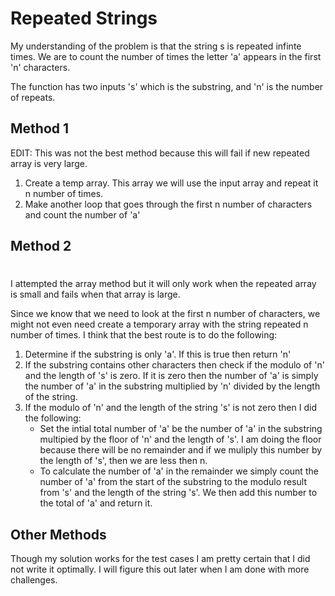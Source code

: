 # Repeated Strings

My understanding of the problem is that the string s is repeated infinte times. We are to count the number of times the letter 'a' appears in the first 'n' characters.

The function has two inputs 's' which is the substring, and 'n' is the number of repeats.

## __Method 1__

EDIT: This was not the best method because this will fail if new repeated array is very large. 

1. Create a temp array. This array we will use the input array and repeat it n number of times. 
2. Make another loop that goes through the first n number of characters and count the number of 'a'

## __Method 2__
#
I attempted the array method but it will only work when the repeated array is small and fails when that array is large.

Since we know that we need to look at the first n number of characters, we might not even need create a temporary array with the string repeated n number of times. I think that the best route is to do the following:

1. Determine if the substring is only 'a'. If this is true then return 'n'
2. If the substring contains other characters then check if the modulo of 'n' and the length of 's' is zero. If it is zero then the number of 'a' is simply the number of 'a' in the substring multiplied by 'n' divided by the length of the string.
3. If the modulo of 'n' and the length of the string 's' is not zero then I did the following:
	- Set the intial total  number of 'a' be the number of 'a' in the substring multipied by the floor of 'n' and the length of 's'. I am doing the floor because there will be no remainder and if we muliply this number by the length of 's', then we are less then n.
	- To calculate the number of 'a' in the remainder we simply count the number of 'a' from the start of the substring to the modulo result from 's' and the length of the string 's'. We then add this number to the total of 'a' and return it.

## __Other Methods__

Though my solution works for the test cases I am pretty certain that I did not write it optimally. I will figure this out later when I am done with more challenges.
